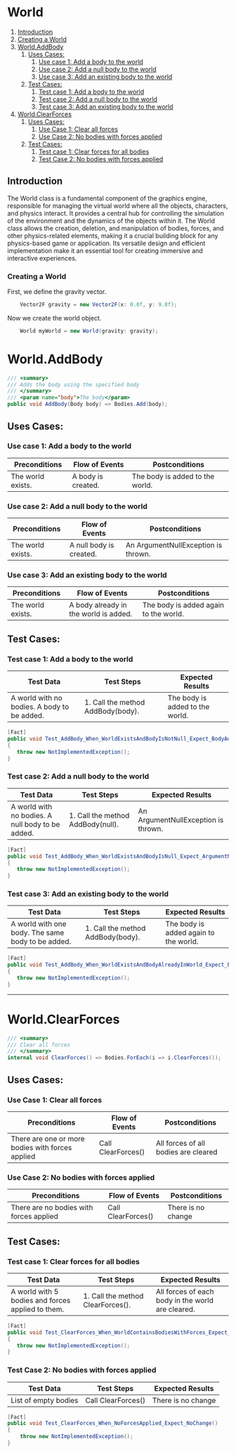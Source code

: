 # World

1. [Introduction](#introduction)
2. [Creating a World](#creating-a-world)
3. [World.AddBody](#worldaddbody)
    1. [Uses Cases:](#uses-cases)
        1. [Use case 1: Add a body to the world](#use-case-1-add-a-body-to-the-world)
        2. [Use case 2: Add a null body to the world](#use-case-2-add-a-null-body-to-the-world)
        3. [Use case 3: Add an existing body to the world](#use-case-3-add-an-existing-body-to-the-world)
    2. [Test Cases:](#test-cases)
        1. [Test case 1: Add a body to the world](#test-case-1-add-a-body-to-the-world)
        2. [Test case 2: Add a null body to the world](#test-case-2-add-a-null-body-to-the-world)
        3. [Test case 3: Add an existing body to the world](#test-case-3-add-an-existing-body-to-the-world)
4. [World.ClearForces](#worldclearforces)
    1. [Uses Cases:](#uses-cases-1)
        1. [Use Case 1: Clear all forces](#use-case-1-clear-all-forces)
        2. [Use Case 2: No bodies with forces applied](#use-case-2-no-bodies-with-forces-applied)
    2. [Test Cases:](#test-cases-1)
        1. [Test case 1: Clear forces for all bodies](#test-case-1-clear-forces-for-all-bodies)
        2. [Test Case 2: No bodies with forces applied](#test-case-2-no-bodies-with-forces-applied)



## Introduction 

The World class is a fundamental component of the graphics engine, responsible for managing the virtual world where all the objects, characters, and physics interact. It provides a central hub for controlling the simulation of the environment and the dynamics of the objects within it. The World class allows the creation, deletion, and manipulation of bodies, forces, and other physics-related elements, making it a crucial building block for any physics-based game or application. Its versatile design and efficient implementation make it an essential tool for creating immersive and interactive experiences.

### Creating a World

First, we define the gravity vector.

```csharp
    Vector2F gravity = new Vector2F(x: 0.0f, y: 9.8f);
```

Now we create the world object.

```csharp
    World myWorld = new World(gravity: gravity);
```




# World.AddBody

```csharp
/// <summary>
/// Adds the body using the specified body
/// </summary>
/// <param name="body">The body</param>
public void AddBody(Body body) => Bodies.Add(body);

```

## Uses Cases:
### Use case 1: Add a body to the world

| Preconditions     | Flow of Events     | Postconditions                  |
|-------------------|--------------------|---------------------------------|
| The world exists. | A body is created. | The body is added to the world. |

### Use case 2: Add a null body to the world


| Preconditions     | Flow of Events          | Postconditions                      |
|-------------------|-------------------------|-------------------------------------|
| The world exists. | A null body is created. | An ArgumentNullException is thrown. |

### Use case 3: Add an existing body to the world


| Preconditions     | Flow of Events                        | Postconditions                        |
|-------------------|---------------------------------------|---------------------------------------|
| The world exists. | A body already in the world is added. | The body is added again to the world. |

## Test Cases:
### Test case 1: Add a body to the world


| Test Data                                   | Test Steps                        | Expected Results                |
|---------------------------------------------|-----------------------------------|---------------------------------|
| A world with no bodies. A body to be added. | 1. Call the method AddBody(body). | The body is added to the world. |

```csharp
[Fact]
public void Test_AddBody_When_WorldExistsAndBodyIsNotNull_Expect_BodyAddedToWorld()
{
   throw new NotImplementedException();
}

```
### Test case 2: Add a null body to the world


| Test Data                                        | Test Steps                        | Expected Results                    |
|--------------------------------------------------|-----------------------------------|-------------------------------------|
| A world with no bodies. A null body to be added. | 1. Call the method AddBody(null). | An ArgumentNullException is thrown. |

```csharp
[Fact]
public void Test_AddBody_When_WorldExistsAndBodyIsNull_Expect_ArgumentNullExceptionThrown()
{
   throw new NotImplementedException();
}

```
### Test case 3: Add an existing body to the world


| Test Data                                         | Test Steps                        | Expected Results                      |
|---------------------------------------------------|-----------------------------------|---------------------------------------|
| A world with one body. The same body to be added. | 1. Call the method AddBody(body). | The body is added again to the world. |

```csharp
[Fact]
public void Test_AddBody_When_WorldExistsAndBodyAlreadyInWorld_Expect_BodyAddedAgainToWorld()
{
   throw new NotImplementedException();
}

```


 --------

















# World.ClearForces

```csharp
/// <summary>
/// Clear all forces
/// </summary>
internal void ClearForces() => Bodies.ForEach(i => i.ClearForces());

```

## Uses Cases:
### Use Case 1: Clear all forces


| Preconditions                                    | Flow of Events     | Postconditions                       |
|--------------------------------------------------|--------------------|--------------------------------------|
| There are one or more bodies with forces applied | Call ClearForces() | All forces of all bodies are cleared |

### Use Case 2: No bodies with forces applied


| Preconditions                           | Flow of Events     | Postconditions     |
|-----------------------------------------|--------------------|--------------------|
| There are no bodies with forces applied | Call ClearForces() | There is no change |

## Test Cases:

### Test case 1: Clear forces for all bodies


| Test Data                                         | Test Steps                        | Expected Results                                  |
|---------------------------------------------------|-----------------------------------|---------------------------------------------------|
| A world with 5 bodies and forces applied to them. | 1. Call the method ClearForces(). | All forces of each body in the world are cleared. |

```csharp
[Fact]
public void Test_ClearForces_When_WorldContainsBodiesWithForces_Expect_ForcesCleared()
{
   throw new NotImplementedException();
}

```

### Test Case 2: No bodies with forces applied


| Test Data            | Test Steps         | Expected Results   |
|----------------------|--------------------|--------------------|
| List of empty bodies | Call ClearForces() | There is no change |

```csharp
[Fact]
public void Test_ClearForces_When_NoForcesApplied_Expect_NoChange()
{
    throw new NotImplementedException();
}

```




